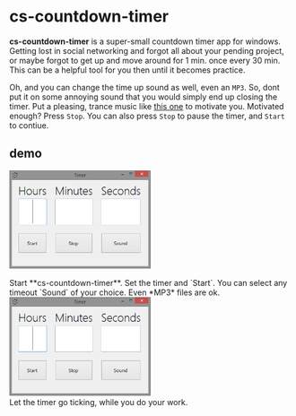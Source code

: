 # cs-countdown-timer

**cs-countdown-timer** is a super-small countdown timer app for windows.
Getting lost in social networking and forgot all about your pending
project, or maybe forgot to get up and move around for 1 min. once every
30 min. This can be a helpful tool for you then until it becomes practice.

Oh, and you can change the time up sound as well, even an `MP3`. So, dont
put it on some annoying sound that you would simply end up closing the timer.
Put a pleasing, trance music like [this one](https://www.youtube.com/watch?v=5isFGQ7TQOg)
to motivate you. Motivated enough? Press `Stop`. You can also press `Stop`
to pause the timer, and `Start` to contiue.


## demo

<img src="/assets/img/0.png" width="50%"><br/>
<div width="50%">
Start **cs-countdown-timer**. Set the timer and `Start`. You can select any timeout
`Sound` of your choice. Even *MP3* files are ok.
</div>


<div width="50%">
<img src="/assets/img/0.png" width="50%"><br/>
Let the timer go ticking, while you do your work.
</div>
